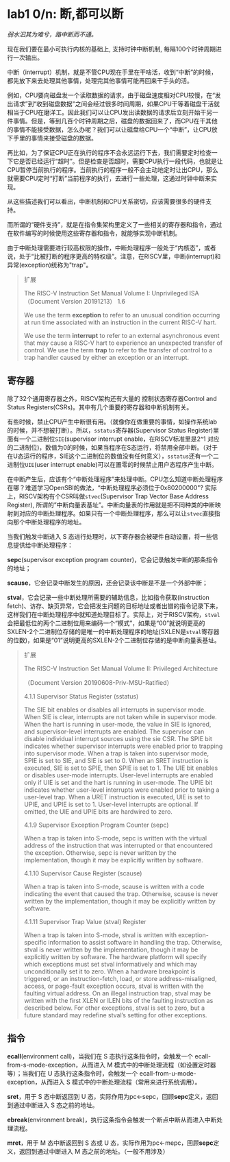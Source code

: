 # lab1 0/n: 断,都可以断

*弱水汩其为难兮，路中断而不通。*

现在我们要在最小可执行内核的基础上, 支持时钟中断机制, 每隔100个时钟周期进行一次输出。

中断（interrupt）机制，就是不管CPU现在手里在干啥活，收到“中断”的时候，都先放下来去处理其他事情，处理完其他事情可能再回来干手头的活。

例如，CPU要向磁盘发一个读取数据的请求，由于磁盘速度相对CPU较慢，在“发出请求”到“收到磁盘数据"之间会经过很多时间周期，如果CPU干等着磁盘干活就相当于CPU在磨洋工。因此我们可以让CPU发出读数据的请求后立刻开始干另一件事情。但是，等到几百个时钟周期之后，磁盘的数据回来了，而CPU在干其他的事情不能接受数据，怎么办呢？我们可以让磁盘给CPU一个“中断”，让CPU放下手里的事情来接受磁盘的数据。

再比如，为了保证CPU正在执行的程序不会永远运行下去，我们需要定时检查一下它是否已经运行“超时”。但是检查是否超时，需要CPU执行一段代码，也就是让CPU暂停当前执行的程序。当前执行的程序一般不会主动地定时让出CPU，那么就需要CPU定时“打断”当前程序的执行，去进行一些处理，这通过时钟中断来实现。

从这些描述我们可以看出，中断机制和CPU关系密切，应该需要很多的硬件支持。

而所谓的“硬件支持”，就是在指令集架构里定义了一些相关的寄存器和指令，通过在软件编写的时候使用这些寄存器和指令，就能够实现中断机制。

由于中断处理需要进行较高权限的操作，中断处理程序一般处于“内核态”，或者说，处于“比被打断的程序更高的特权级”。注意，在RISCV里，中断(interrupt)和异常(exception)统称为"trap"。

> 扩展
>
> The RISC-V Instruction Set Manual Volume I: Unprivileged ISA （Document Version 20191213） 1.6
>
> We use the term **exception** to refer to an unusual condition occurring at run time associated with an instruction in the current RISC-V hart. 
>
> We use the term **interrupt** to refer to an external asynchronous event that may cause a RISC-V hart to experience an unexpected transfer of control.
> We use the term **trap** to refer to the transfer of control to a trap handler caused by either an
> exception or an interrupt.

## 寄存器

除了32个通用寄存器之外，RISCV架构还有大量的 控制状态寄存器Control and Status Registers(CSRs)。其中有几个重要的寄存器和中断机制有关。

有些时候，禁止CPU产生中断很有用。（就像你在做重要的事情，如操作系统lab的时候，并不想被打断）。所以，`sstatus`寄存器(Supervisor Status Register)里面有一个二进制位`SIE`(supervisor interrupt enable，在RISCV标准里是2^1 对应的二进制位)，数值为0的时候，如果当程序在S态运行，将禁用全部中断。（对于在U态运行的程序，SIE这个二进制位的数值没有任何意义），`sstatus`还有一个二进制位`UIE`(user interrupt enable)可以在置零的时候禁止用户态程序产生中断。

在中断产生后，应该有个“中断处理程序”来处理中断。CPU怎么知道中断处理程序在哪？难道学习OpenSBI的做法，“中断处理程序必须位于0x80200000"? 实际上，RISCV架构有个CSR叫做`stvec`(Supervisor Trap Vector Base Address Register), 所谓的”中断向量表基址”。中断向量表的作用就是把不同种类的中断映射到对应的中断处理程序。如果只有一个中断处理程序，那么可以让`stvec`直接指向那个中断处理程序的地址。

当我们触发中断进入 S 态进行处理时，以下寄存器会被硬件自动设置，将一些信息提供给中断处理程序：

**sepc**(supervisor exception program counter)，它会记录触发中断的那条指令的地址；

**scause**，它会记录中断发生的原因，还会记录该中断是不是一个外部中断；

**stval**，它会记录一些中断处理所需要的辅助信息，比如指令获取(instruction fetch)、访存、缺页异常，它会把发生问题的目标地址或者出错的指令记录下来，这样我们在中断处理程序中就知道处理目标了。实际上，对于RISCV架构，`stval`会把最低位的两个二进制位用来编码一个“模式”，如果是“00”就说明更高的SXLEN-2个二进制位存储的是唯一的中断处理程序的地址(SXLEN是`stval`寄存器的位数)，如果是“01”说明更高的SXLEN-2个二进制位存储的是中断向量表基址。

> 扩展
>
> The RISC-V Instruction Set Manual Volume II: Privileged Architecture 
>
> （Document Version 20190608-Priv-MSU-Ratified）
>
> 4.1.1 Supervisor Status Register (sstatus)
>
> The SIE bit enables or disables all interrupts in supervisor mode. When SIE is clear, interrupts
> are not taken while in supervisor mode. When the hart is running in user-mode, the value in
> SIE is ignored, and supervisor-level interrupts are enabled. The supervisor can disable individual
> interrupt sources using the sie CSR.
> The SPIE bit indicates whether supervisor interrupts were enabled prior to trapping into supervisor
> mode. When a trap is taken into supervisor mode, SPIE is set to SIE, and SIE is set to 0. When
> an SRET instruction is executed, SIE is set to SPIE, then SPIE is set to 1.
> The UIE bit enables or disables user-mode interrupts. User-level interrupts are enabled only if UIE
> is set and the hart is running in user-mode. The UPIE bit indicates whether user-level interrupts
> were enabled prior to taking a user-level trap. When a URET instruction is executed, UIE is set
> to UPIE, and UPIE is set to 1. User-level interrupts are optional. If omitted, the UIE and UPIE
> bits are hardwired to zero.
>
> 4.1.9 Supervisor Exception Program Counter (sepc)
>
> When a trap is taken into S-mode, sepc is written with the virtual address of the instruction
> that was interrupted or that encountered the exception. Otherwise, sepc is never written by the
> implementation, though it may be explicitly written by software.
>
> 4.1.10 Supervisor Cause Register (scause)
>
> When a trap is taken into S-mode, scause is written with a code indicating the event that caused the trap. Otherwise, scause is never written by the implementation, though it may be explicitly written by
> software.
>
> 4.1.11 Supervisor Trap Value (stval) Register
>
> When a trap is taken into S-mode, stval is written with exception-specific information to assist software
> in handling the trap. Otherwise, stval is never written by the implementation, though it may
> be explicitly written by software. The hardware platform will specify which exceptions must set
> stval informatively and which may unconditionally set it to zero.
> When a hardware breakpoint is triggered, or an instruction-fetch, load, or store address-misaligned,
> access, or page-fault exception occurs, stval is written with the faulting virtual address. On an
> illegal instruction trap, stval may be written with the first XLEN or ILEN bits of the faulting
> instruction as described below. For other exceptions, stval is set to zero, but a future standard
> may redefine stval’s setting for other exceptions.

## 指令

**ecall**(environment call)，当我们在 S 态执行这条指令时，会触发一个 ecall-from-s-mode-exception，从而进入 M 模式中的中断处理流程（如设置定时器等）；当我们在 U 态执行这条指令时，会触发一个 ecall-from-u-mode-exception，从而进入 S 模式中的中断处理流程（常用来进行系统调用）。

**sret**，用于 S 态中断返回到 U 态，实际作用为pc←sepc，回顾**sepc**定义，返回到通过中断进入 S 态之前的地址。

**ebreak**(environment break)，执行这条指令会触发一个断点中断从而进入中断处理流程。

**mret**，用于 M 态中断返回到 S 态或 U 态，实际作用为pc←mepc，回顾**sepc**定义，返回到通过中断进入 M 态之前的地址。（一般不用涉及）